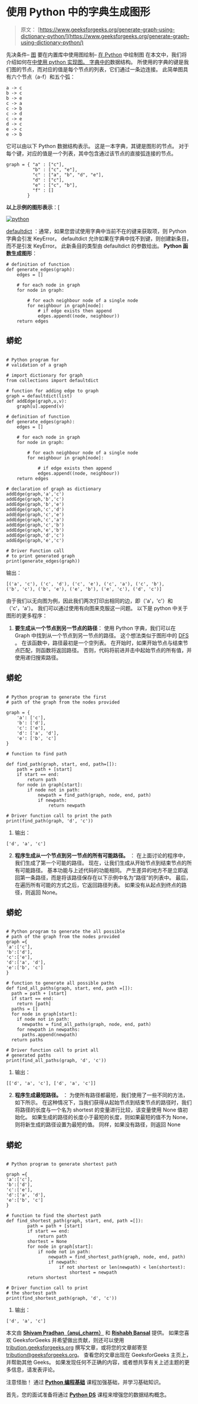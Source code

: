# 使用 Python 中的字典生成图形

> 原文： [https://www.geeksforgeeks.org/generate-graph-using-dictionary-python/](https://www.geeksforgeeks.org/generate-graph-using-dictionary-python/)

先决条件– [图](https://www.geeksforgeeks.org/graph-and-its-representations/)
要在内置库中使用图绘制– [在 Python](https://www.geeksforgeeks.org/graph-plotting-in-python-set-1/) 中绘制图
在本文中，我们将介绍如何在[中使用 python 实现图。 字典中的](http://quiz.geeksforgeeks.org/python-set-4-dictionary-keywords-python/)数据结构。
所使用的字典的键是我们图的节点，而对应的值是每个节点的列表，它们通过一条边连接。
此简单图具有六个节点（a-f）和五个弧：

```
a -> c
b -> c
b -> e
c -> a
c -> b
c -> d
c -> e
d -> c
e -> c
e -> b

```

它可以由以下 Python 数据结构表示。 这是一本字典，其键是图形的节点。 对于每个键，对应的值是一个列表，其中包含通过该节点的直接弧连接的节点。

```
graph = { "a" : ["c"],
          "b" : ["c", "e"],
          "c" : ["a", "b", "d", "e"],
          "d" : ["c"],
          "e" : ["c", "b"],
          "f" : []
        } 

```

**以上示例的图形表示**：[

[![python](img/d9ad3ae8e0a8572d36c4e9825088daff.png)](https://media.geeksforgeeks.org/wp-content/uploads/python1.jpg)

[defaultdict](https://docs.python.org/2/library/collections.html#collections.defaultdict) ：通常，如果您尝试使用字典中当前不在的键来获取项，则 Python 字典会引发 KeyError。 defaultdict 允许如果在字典中找不到键，则创建新条目，而不是引发 KeyError。 此新条目的类型由 defaultdict 的参数给出。
**Python 函数生成图形**：

```
# definition of function
def generate_edges(graph):
    edges = []

    # for each node in graph
    for node in graph:

        # for each neighbour node of a single node
        for neighbour in graph[node]:
            # if edge exists then append
            edges.append((node, neighbour))
    return edges

```

## 蟒蛇

```

# Python program for 
# validation of a graph

# import dictionary for graph
from collections import defaultdict

# function for adding edge to graph
graph = defaultdict(list)
def addEdge(graph,u,v):
    graph[u].append(v)

# definition of function
def generate_edges(graph):
    edges = []

    # for each node in graph
    for node in graph:

        # for each neighbour node of a single node
        for neighbour in graph[node]:

            # if edge exists then append
            edges.append((node, neighbour))
    return edges

# declaration of graph as dictionary
addEdge(graph,'a','c')
addEdge(graph,'b','c')
addEdge(graph,'b','e')
addEdge(graph,'c','d')
addEdge(graph,'c','e')
addEdge(graph,'c','a')
addEdge(graph,'c','b')
addEdge(graph,'e','b')
addEdge(graph,'d','c')
addEdge(graph,'e','c')

# Driver Function call 
# to print generated graph
print(generate_edges(graph)) 

```

输出：

```
[('a', 'c'), ('c', 'd'), ('c', 'e'), ('c', 'a'), ('c', 'b'), 
('b', 'c'), ('b', 'e'), ('e', 'b'), ('e', 'c'), ('d', 'c')]

```

由于我们以无向图为例，因此我们两次打印出相同的边，即（'a'，'c'）和（'c'，'a'）。 我们可以通过使用有向图来克服这一问题。
以下是 python 中关于图形的更多程序：

1.  **要生成从一个节点到另一节点的路径**：
    使用 Python 字典，我们可以在 Graph 中找到从一个节点到另一节点的路径。 这个想法类似于图形中的 [DFS](https://www.geeksforgeeks.org/depth-first-traversal-for-a-graph/) 。
    在该函数中，路径最初是一个空列表。 在开始时，如果开始节点与结束节点匹配，则函数将返回路径。 否则，代码将前进并击中起始节点的所有值，并使用递归搜索路径。

## 蟒蛇

```

# Python program to generate the first
# path of the graph from the nodes provided

graph = {
    'a': ['c'],
    'b': ['d'],
    'c': ['e'],
    'd': ['a', 'd'],
    'e': ['b', 'c']
}

# function to find path

def find_path(graph, start, end, path=[]):
    path = path + [start]
    if start == end:
        return path
    for node in graph[start]:
        if node not in path:
            newpath = find_path(graph, node, end, path)
            if newpath:
                return newpath

# Driver function call to print the path
print(find_path(graph, 'd', 'c'))

```

1.  输出：

```
['d', 'a', 'c']

```

2.  **程序生成从一个节点到另一节点的所有可能路径。** ：
    在上面讨论的程序中，我们生成了第一个可能的路径。 现在，让我们生成从开始节点到结束节点的所有可能路径。 基本功能与上述代码的功能相同。 产生差异的地方不是立即返回第一条路径，而是将该路径保存在以下示例中名为“路径”的列表中。 最后，在遍历所有可能的方式之后，它返回路径列表。 如果没有从起点到终点的路径，则返回 None。

## 蟒蛇

```

# Python program to generate the all possible
# path of the graph from the nodes provided
graph ={
'a':['c'],
'b':['d'],
'c':['e'],
'd':['a', 'd'],
'e':['b', 'c']
}

# function to generate all possible paths
def find_all_paths(graph, start, end, path =[]):
  path = path + [start]
  if start == end:
    return [path]
  paths = []
  for node in graph[start]:
    if node not in path:
      newpaths = find_all_paths(graph, node, end, path)
    for newpath in newpaths:
      paths.append(newpath)
  return paths

# Driver function call to print all 
# generated paths
print(find_all_paths(graph, 'd', 'c'))

```

1.  输出：

```
[['d', 'a', 'c'], ['d', 'a', 'c']]

```

2.  **程序生成最短路径。** ：
    为使所有路径都最短，我们使用了一些不同的方法，如下所示。 在这种情况下，当我们获得从起始节点到结束节点的路径时，我们将路径的长度与一个名为 shortest 的变量进行比较，该变量使用 None 值初始化。 如果生成的路径的长度小于最短的长度，则如果最短的值不为 None，则将新生成的路径设置为最短的值。 同样，如果没有路径，则返回 None

## 蟒蛇

```

# Python program to generate shortest path

graph ={
'a':['c'],
'b':['d'],
'c':['e'],
'd':['a', 'd'],
'e':['b', 'c']
}

# function to find the shortest path
def find_shortest_path(graph, start, end, path =[]):
        path = path + [start]
        if start == end:
            return path
        shortest = None
        for node in graph[start]:
            if node not in path:
                newpath = find_shortest_path(graph, node, end, path)
                if newpath:
                    if not shortest or len(newpath) < len(shortest):
                        shortest = newpath
        return shortest

# Driver function call to print
# the shortest path
print(find_shortest_path(graph, 'd', 'c'))

```

1.  输出：

```
['d', 'a', 'c']

```

本文由 [**Shivam Pradhan（anuj_charm）**](https://www.facebook.com/anuj.charm) 和 [**Rishabh Bansal**](https://www.linkedin.com/in/rishabh-bansal-9b4b71108/) 提供。 如果您喜欢 GeeksforGeeks 并希望做出贡献，则还可以使用 [tribution.geeksforgeeks.org](http://www.contribute.geeksforgeeks.org) 撰写文章，或将您的文章邮寄至 tribution@geeksforgeeks.org。 查看您的文章出现在 GeeksforGeeks 主页上，并帮助其他 Geeks。
如果发现任何不正确的内容，或者想共享有关上述主题的更多信息，请发表评论。

注意怪胎！ 通过 [**Python 编程基础**](https://practice.geeksforgeeks.org/courses/Python-Foundation?utm_source=geeksforgeeks&utm_medium=article&utm_campaign=GFG_Article_Bottom_Python_Foundation) 课程加强基础，并学习基础知识。

首先，您的面试准备将通过 [**Python DS**](https://practice.geeksforgeeks.org/courses/Data-Structures-With-Python?utm_source=geeksforgeeks&utm_medium=article&utm_campaign=GFG_Article_Bottom_Python_DS) 课程来增强您的数据结构概念。